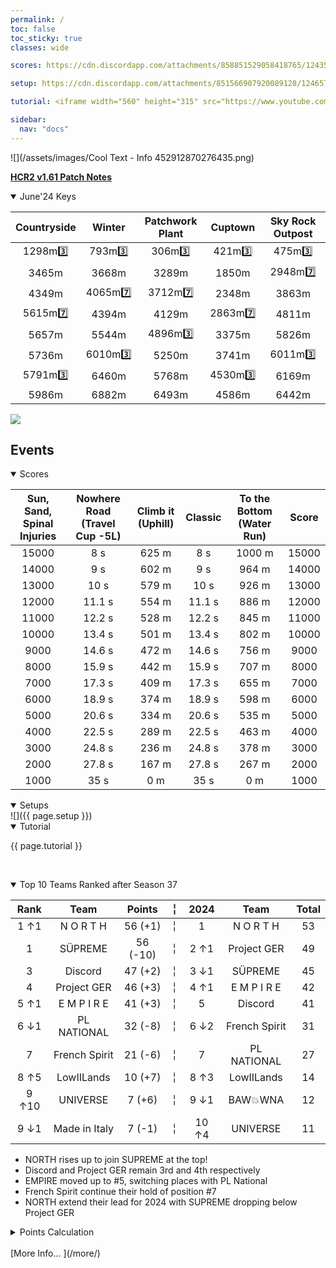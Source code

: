 ```yaml
---
permalink: /
toc: false
toc_sticky: true
classes: wide

scores: https://cdn.discordapp.com/attachments/858851529058418765/1243547394797211688/IMG_5336.png

setup: https://cdn.discordapp.com/attachments/851566907920089128/1246573540212215849/Image.png?ex=665ce194&is=665b9014&hm=56a0d45b25f352eb6b94351f92242cb746d66cf36a2f7acb45a2571e6aff45b7&

tutorial: <iframe width="560" height="315" src="https://www.youtube.com/embed/abBB1Bd5FMw?si=VJT7Lh7o0XDNG6Xc&amp;start=213" title="YouTube video player" frameborder="0" allow="accelerometer; autoplay; clipboard-write; encrypted-media; gyroscope; picture-in-picture; web-share" referrerpolicy="strict-origin-when-cross-origin" allowfullscreen></iframe>

sidebar:
  nav: "docs"
---
```

![](/assets/images/Cool Text - Info 452912870276435.png)  

<!--
![](https://cdn.discordapp.com/attachments/806343355264401478/848994894865104896/cooltext385495335534000.png)  

<details  markdown="block">
  <summary>
    Table of contents
  </summary>
  {: .text-delta }
1. TOC
{:toc} 
</details> -->  

[**HCR2 v1.61 Patch Notes**](https://fingersoft.com/news/2024/05/20/patch-notes-hcr2-v1-61-0/)


<details  markdown="block" open>
  <summary> 
   June'24 Keys
  </summary>  

Countryside | Winter | Patchwork Plant | Cuptown  | Sky Rock Outpost  
:--: | :--: | :--: | :--: | :--:  
1298m3️⃣ | 793m3️⃣ | 306m3️⃣ | 421m3️⃣ | 475m3️⃣  
3465m | 3668m | 3289m | 1850m | 2948m7️⃣  
4349m | 4065m7️⃣ | 3712m7️⃣ | 2348m | 3863m  
5615m7️⃣ | 4394m | 4129m | 2863m7️⃣ | 4811m  
5657m | 5544m | 4896m3️⃣ | 3375m | 5826m  
5736m | 6010m3️⃣ | 5250m | 3741m | 6011m3️⃣  
5791m3️⃣ | 6460m | 5768m | 4530m3️⃣ | 6169m  
5986m | 6882m | 6493m | 4586m | 6442m  
	
![](https://cdn.discordapp.com/attachments/1124712591848112238/1246471759629127721/222.png?ex=665c82c9&is=665b3149&hm=ec98a2a0dee36289cea39046bca0e706b957c7eef3734038b18a8ce78ca7a123&)
  
</details>  

## Events  

<details  markdown="block" open>
  <summary> 
   Scores
  </summary>  
	
Sun, Sand, Spinal Injuries | Nowhere Road (Travel Cup -5L) | Climb it (Uphill) | Classic | To the Bottom (Water Run) | Score  
:--: | :--: | :--: | :--: | :--:  | :--:   
15000 | 8 s | 625 m | 8 s | 1000 m | 15000  
14000 | 9 s | 602 m | 9 s | 964 m | 14000  
13000 | 10 s | 579 m | 10 s | 926 m | 13000  
12000 | 11.1 s | 554 m | 11.1 s | 886 m | 12000  
11000 | 12.2 s | 528 m | 12.2 s | 845 m | 11000  
10000 | 13.4 s | 501 m | 13.4 s | 802 m | 10000  
9000 | 14.6 s | 472 m | 14.6 s | 756 m | 9000  
8000 | 15.9 s | 442 m | 15.9 s | 707 m | 8000  
7000 | 17.3 s | 409 m | 17.3 s | 655 m | 7000  
6000 | 18.9 s | 374 m | 18.9 s | 598 m | 6000  
5000 | 20.6 s | 334 m | 20.6 s | 535 m | 5000  
4000 | 22.5 s | 289 m | 22.5 s | 463 m | 4000  
3000 | 24.8 s | 236 m | 24.8 s | 378 m | 3000  
2000 | 27.8 s | 167 m | 27.8 s | 267 m | 2000  
1000 | 35 s | 0 m | 35 s | 0 m | 1000  
  
<!-- ![]({{ page.scores }})  -->
  	
</details>  


<details  markdown="block" open>
  <summary> 
   Setups
  </summary>
![]({{ page.setup }})  

</details>

<details  markdown="block" open>
  <summary> 
   Tutorial
  </summary>

{{ page.tutorial }}  

&nbsp;
</details>


<details  markdown="block" open>
  <summary> 
   Top 10 Teams Ranked after Season 37
  </summary>

Rank | Team | Points |  ╎  | 2024 | Team | Total  
:--: | :--: | :--: | :--: | :--: | :--: | :--:  
1 ↑1 | N O R T H | 56 (+1) |  ╎  | 1 | N O R T H | 53  
1 | SÜPREME | 56 (-10) |  ╎  | 2  ↑1 | Project GER | 49  
3 | Discord | 47 (+2) |  ╎  | 3  ↓1 | SÜPREME | 45  
4 | Project GER | 46 (+3) |  ╎  | 4  ↑1 | E M P I R E | 42  
5 ↑1 | E M P I R E | 41 (+3) |  ╎  | 5 | Discord | 41  
6 ↓1 | PL NATIONAL | 32 (-8) |  ╎  | 6  ↓2 | French Spirit | 31  
7 | French Spirit | 21 (-6) |  ╎  | 7 | PL NATIONAL | 27  
8 ↑5 | LowIILands | 10 (+7) |  ╎  | 8  ↑3 | LowIILands | 14  
9 ↑10 | UNIVERSE | 7 (+6) |  ╎  | 9  ↓1 | BAW💥WNA | 12  
9 ↓1 | Made in Italy | 7 (-1) |  ╎  | 10  ↑4 | UNIVERSE | 11  

- NORTH rises up to join SUPREME at the top!
- Discord and Project GER remain 3rd and 4th respectively
- EMPIRE moved up to #5, switching places with PL National
- French Spirit continue their hold of position #7
- NORTH extend their lead for 2024 with SUPREME dropping below Project GER
  
<details markdown="block" >  
  <summary>  
      Points Calculation  
  </summary>  
  
{% capture notice-3 %}	
One season of ~15 matches is just not enough to determine the best HCR2 team.  So I came up with a simple method that takes into account placings from previous seasons.  This should provide a more stable and accurate ranking.  Teams do change over time, so I felt that placings in previous seasons should be less relevant as time passes by (this is not applied for the calendar year total where each prior month in the year is given the same number of points as the most recent season.)
- **Most recent season**: 1st=12 points, 2nd=11 points, 3rd=10 points, … 12th = 1 point
- **Previous season**: 1st=11 points, 2nd=10 points, 3rd=9points, … 11th = 1 point
- **Two seasons ago**: 1st=10 points, 2nd=9 points, 3rd=8points, … 10th = 1 point
I.e. reducing by 1 point the value of each placement for every previous season.  Accordingly, seasons played more than a year ago will not count.
	
In table format: Points awarded according to final placement in previous seasons, where 0 was the final ranks in the last full season,  -1 is one season before, etc. 
```
Season ┃  1  2  3  4  5  6  7  8  9 10 11 12
━━━━━━━╋━━━━━━━━━━━━━━━━━━━━━━━━━━━━━━━━━━━━━
   0   ┃ 12 11 10  9  8  7  6  5  4  3  2  1
  -1   ┃ 11 10  9  8  7  6  5  4  3  2  1
  -2   ┃ 10  9  8  7  6  5  4  3  2  1
  -3   ┃  9  8  7  6  5  4  3  2  1
  -4   ┃  8  7  6  5  4  3  2  1
  -5   ┃  7  6  5  4  3  2  1
  -6   ┃  6  5  4  3  2  1
  -7   ┃  5  4  3  2  1
  -8   ┃  4  3  2  1
  -9   ┃  3  2  1
  -10  ┃  2  1
  -11  ┃  1
```
{% endcapture %}

<div class="notice">{{ notice-3 | markdownify }}</div>

 </details>  
&nbsp;  
</details> 
[More Info… ](/more/)
